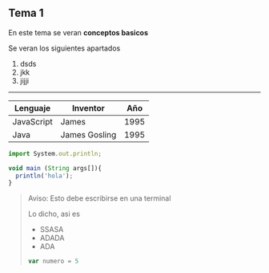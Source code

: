 ## Tema 1

En este tema se veran **conceptos basicos**

Se veran los siguientes apartados

1. dsds
2. jkk
3. jijji

---

Lenguaje   |   Inventor   |   Año
-----------|--------------|--------
JavaScript |James         |1995
Java       |James Gosling |1995

```javascript
import System.out.println;

void main (String args[]){
  println('hola');
}
```
> Aviso: Esto debe escribirse en una terminal
>
> Lo dicho, asi es
> - SSASA
> - ADADA
> - ADA
> ```javascript
> var numero = 5
> ```
